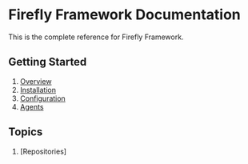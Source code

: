 # Firefly Framework Documentation

This is the complete reference for Firefly Framework.

## Getting Started

1. [Overview](getting-started/overview.md)
2. [Installation](getting-started/installation.md)
3. [Configuration](getting-started/configuration.md)
4. [Agents](getting-started/agents.md)

## Topics

1. [Repositories]
